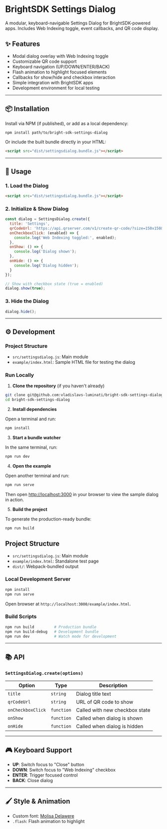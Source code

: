# BrightSDK Settings Dialog

A modular, keyboard-navigable Settings Dialog for BrightSDK-powered apps. Includes Web Indexing toggle, event callbacks, and QR code display.

## ✨ Features

- Modal dialog overlay with Web Indexing toggle
- Customizable QR code support
- Keyboard navigation (UP/DOWN/ENTER/BACK)
- Flash animation to highlight focused elements
- Callbacks for show/hide and checkbox interaction
- Simple integration with BrightSDK apps
- Development environment for local testing

---

## 📦 Installation

Install via NPM (if published), or add as a local dependency:

```bash
npm install path/to/bright-sdk-settings-dialog
```

Or include the built bundle directly in your HTML:

```html
<script src="dist/settingsdialog.bundle.js"></script>
```

---

## 🚀 Usage

### 1. Load the Dialog

```html
<script src="dist/settingsdialog.bundle.js"></script>
```

### 2. Initialize & Show Dialog

```js
const dialog = SettingsDialog.create({
  title: 'Settings',
  qrCodeUrl: 'https://api.qrserver.com/v1/create-qr-code/?size=150x150&data=https://privacy.brightdata.com',
  onCheckboxClick: (enabled) => {
    console.log('Web Indexing toggled:', enabled);
  },
  onShow: () => {
    console.log('Dialog shown');
  },
  onHide: () => {
    console.log('Dialog hidden');
  }
});

// Show with checkbox state (true = enabled)
dialog.show(true);
```

### 3. Hide the Dialog

```js
dialog.hide();
```

---

## ⚙️ Development

### Project Structure

- `src/settingsdialog.js`: Main module
- `example/index.html`: Sample HTML file for testing the dialog

### Run Locally

1. **Clone the repository** (if you haven't already)

```bash
git clone git@github.com:vladislavs-luminati/bright-sdk-settings-dialog.git
cd bright-sdk-settings-dialog
```

2. **Install dependencies**

Open a terminal and run:

```bash
npm install
```

3. **Start a bundle watcher**

In the same terminal, run:

```bash
npm run dev
```

4. **Open the example**

Open another terminal and run:

```bash
npm run serve
```

Then open [http://localhost:3000](http://localhost:3000) in your browser to view the sample dialog in action.

5. **Build the project**

To generate the production-ready bundle:

```bash
npm run build
```
## Project Structure

- `src/settingsdialog.js`: Main module
- `example/index.html`: Standalone test page
- `dist/`: Webpack-bundled output

### Local Development Server

```bash
npm install
npm run serve
```

Open browser at `http://localhost:3000/example/index.html`.

### Build Scripts

```bash
npm run build         # Production bundle
npm run build-debug   # Development bundle
npm run dev           # Watch mode for development
```

---

## 📚 API

### `SettingsDialog.create(options)`

| Option            | Type       | Description                               |
|------------------|------------|-------------------------------------------|
| `title`          | `string`   | Dialog title text                         |
| `qrCodeUrl`      | `string`   | URL of QR code to show                    |
| `onCheckboxClick`| `function` | Called with new checkbox state            |
| `onShow`         | `function` | Called when dialog is shown               |
| `onHide`         | `function` | Called when dialog is hidden              |

---

## 🎮 Keyboard Support

- **UP**: Switch focus to "Close" button
- **DOWN**: Switch focus to "Web Indexing" checkbox
- **ENTER**: Trigger focused control
- **BACK**: Close dialog

---

## 🖌️ Style & Animation

- Custom font: [Molisa Delawere](https://fonts.cdnfonts.com/css/games)
- `.flash`: Flash animation to highlight